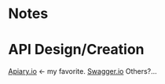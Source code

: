 # Notes

# API Design/Creation
[Apiary.io](https://apiary.io/) <- my favorite.
[Swagger.io](https://swagger.io/)
Others?...